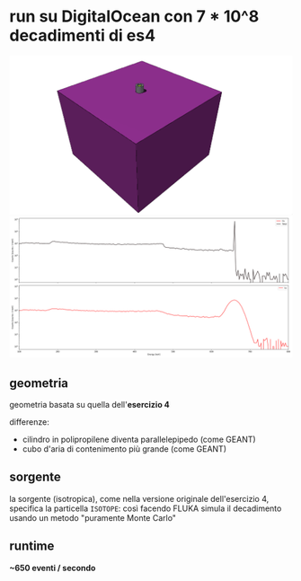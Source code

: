 # run su DigitalOcean con 7 * 10^8 decadimenti di es4

![Render](es4_cloud.png)
![Spectra](Mc_resolution.png)

## geometria

geometria basata su quella dell'**esercizio 4**

differenze:
- cilindro in polipropilene diventa parallelepipedo (come GEANT)
- cubo d'aria di contenimento più grande (come GEANT)

## sorgente

la sorgente (isotropica), come nella versione originale dell'esercizio 4, specifica la particella `ISOTOPE`: così facendo FLUKA simula il decadimento usando un metodo "puramente Monte Carlo"

## runtime

**~650 eventi / secondo**